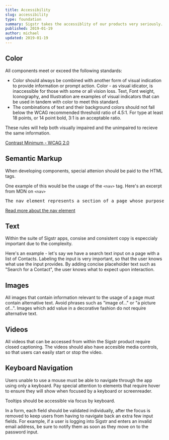 ```yaml
---
title: Accessibility
slug: accessibility
type: foundation
summary: Sigstr takes the accessiblity of our products very seriously. With each new component we design, we do not forgo accessibility for increased visual appeal. The accessiblity which informs the greater usability of our product, comes before the visual aesthetic. However, we also do not believe that making our product accessible should cripple the visual appearance of it. Accessiblity and a polished UI come hand in hand.
published: 2019-01-19
author: michael
updated: 2019-01-19
---
```


## Color
All components meet or exceed the following standards:

* Color should always be combined with another form of visual indication to provide information or prompt action. Color - as visual idicator, is inaccessible for those with some or all vision loss. Text, Font weight, Iconography, and Illustration are examples of visual indicators that can be used in tandem with color to meet this standard.
* The combinations of text and their background colors should not fall below the WCAG recommended threshold ratio of 4.5:1. For type at least 18 points, or 14 point bold, 3:1 is an acceptable ratio.

These rules will help both visually impaired and the unimpaired to recieve the same information.

[Contrast Minimum - WCAG 2.0](https://www.w3.org/TR/UNDERSTANDING-WCAG20/visual-audio-contrast-contrast.html)


## Semantic Markup
When developing components, special attenion should be paid to the HTML tags.

One example of this would be the usage of the `<nav>` tag. Here's an excerpt from MDN on `<nav>`

<pre>The nav element represents a section of a page whose purpose is to provide navigation links, either within the current document or to other documents. Common examples of navigation sections are menus, tables of contents, and indexes.</pre>
[Read more about the nav element](https://developer.mozilla.org/en-US/docs/Web/HTML/Element/nav)

## Text
Within the suite of Sigstr apps, consise and consistent copy is especcialy important due to the complexity.

Here's an example - let's say we have a search text input on a page with a list of Contacts. Labeling the input is very important, so that the user knows what use the input provides. By adding concise placeholder text such as "Search for a Contact", the user knows what to expect upon interaction.

## Images
All images that contain information relevant to the usage of a page must contain alternative text. Avoid phrases such as "image of..." or "a picture of...". Images which add value in a decorative fashion do not require alternative text.

## Videos
All videos that can be accessed from within the Sigstr product require closed captioning. The videos should also have accesible media controls, so that users can easily start or stop the video.

## Keyboard Navigation
Users unable to use a mouse must be able to navigate through the app using only a keyboard. Pay special attention to elements that require hover to ensure they will show when focused by a keyboard or screenreader.

Tooltips should be accessible via focus by keyboard.

In a form, each field should be validated individually, after the focus is removed to keep users from having to navigate back an extra few input fields. For example, if a user is logging into Sigstr and enters an invalid email address, be sure to notify them as soon as they move on to the password input.